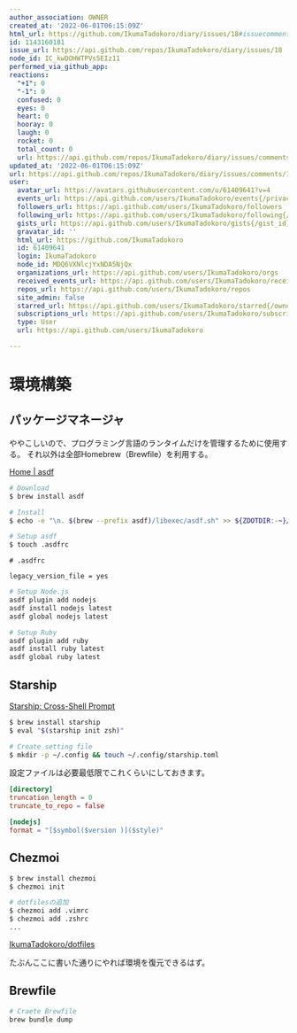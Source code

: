 ```yaml
---
author_association: OWNER
created_at: '2022-06-01T06:15:09Z'
html_url: https://github.com/IkumaTadokoro/diary/issues/18#issuecomment-1143160181
id: 1143160181
issue_url: https://api.github.com/repos/IkumaTadokoro/diary/issues/18
node_id: IC_kwDOHWTPVs5EIz11
performed_via_github_app: 
reactions:
  "+1": 0
  "-1": 0
  confused: 0
  eyes: 0
  heart: 0
  hooray: 0
  laugh: 0
  rocket: 0
  total_count: 0
  url: https://api.github.com/repos/IkumaTadokoro/diary/issues/comments/1143160181/reactions
updated_at: '2022-06-01T06:15:09Z'
url: https://api.github.com/repos/IkumaTadokoro/diary/issues/comments/1143160181
user:
  avatar_url: https://avatars.githubusercontent.com/u/61409641?v=4
  events_url: https://api.github.com/users/IkumaTadokoro/events{/privacy}
  followers_url: https://api.github.com/users/IkumaTadokoro/followers
  following_url: https://api.github.com/users/IkumaTadokoro/following{/other_user}
  gists_url: https://api.github.com/users/IkumaTadokoro/gists{/gist_id}
  gravatar_id: ''
  html_url: https://github.com/IkumaTadokoro
  id: 61409641
  login: IkumaTadokoro
  node_id: MDQ6VXNlcjYxNDA5NjQx
  organizations_url: https://api.github.com/users/IkumaTadokoro/orgs
  received_events_url: https://api.github.com/users/IkumaTadokoro/received_events
  repos_url: https://api.github.com/users/IkumaTadokoro/repos
  site_admin: false
  starred_url: https://api.github.com/users/IkumaTadokoro/starred{/owner}{/repo}
  subscriptions_url: https://api.github.com/users/IkumaTadokoro/subscriptions
  type: User
  url: https://api.github.com/users/IkumaTadokoro

---
```

# 環境構築
## パッケージマネージャ

ややこしいので、プログラミング言語のランタイムだけを管理するために使用する。
それ以外は全部Homebrew（Brewfile）を利用する。

[Home \| asdf](http://asdf-vm.com/)

```bash
# Download
$ brew install asdf

# Install
$ echo -e "\n. $(brew --prefix asdf)/libexec/asdf.sh" >> ${ZDOTDIR:-~}/.zshrc

# Setup asdf
$ touch .asdfrc
```

```
# .asdfrc

legacy_version_file = yes
```


```bash
# Setup Node.js
asdf plugin add nodejs
asdf install nodejs latest
asdf global nodejs latest

# Setup Ruby
asdf plugin add ruby
asdf install ruby latest
asdf global ruby latest
```

## Starship

[Starship: Cross\-Shell Prompt](https://starship.rs/ja-jp/)

```bash
$ brew install starship
$ eval "$(starship init zsh)"

# Create setting file
$ mkdir -p ~/.config && touch ~/.config/starship.toml
```

設定ファイルは必要最低限でこれくらいにしておきます。

```toml
[directory]
truncation_length = 0
truncate_to_repo = false

[nodejs]
format = "[$symbol($version )]($style)"
```

## Chezmoi

```bash
$ brew install chezmoi
$ chezmoi init

# dotfilesの追加
$ chezmoi add .vimrc
$ chezmoi add .zshrc
...
```

[IkumaTadokoro/dotfiles](https://github.com/IkumaTadokoro/dotfiles)

たぶんここに書いた通りにやれば環境を復元できるはず。

## Brewfile

```bash
# Craete Brewfile
brew bundle dump
